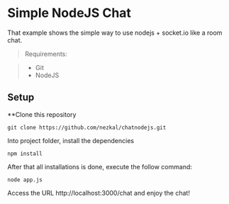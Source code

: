 Simple NodeJS Chat
============================

That example shows the simple way to use nodejs + socket.io like a room chat.


> Requirements:

> * Git
> * NodeJS


## Setup

**Clone this repository 

`git clone https://github.com/nezkal/chatnodejs.git`

Into project folder, install the dependencies
 
 `npm install`

 After that all installations is done, execute the follow command:

 `node app.js`

 Access the URL http://localhost:3000/chat and enjoy the chat!